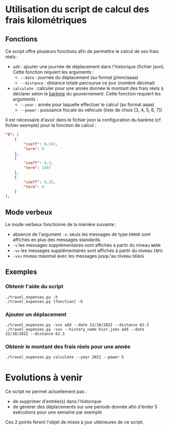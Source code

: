 # Utilisation du script de calcul des frais kilométriques
## Fonctions
Ce script offre plusieurs fonctions afin de permettre le calcul de ses frais réels :

- `add` : ajouter une journée de déplacement dans l'historique (fichier json). Cette fonction requiert les arguments :
    - `--date` : journée du déplacement (au format jj/mm/aaaa)
    - `--distance` : distance totale parcourue ce jour (nombre décimal)
- `calculate` : calculer pour une année donnée le montant des frais réels à déclarer selon le [barème](https://www.service-public.fr/particuliers/actualites/A14686) du gouvernement. Cette fonction requiert les arguments :
    - `--year` : année pour laquelle effectuer le calcul (au format aaaa)
    - `--power` : puissance fiscale du véhicule (liste de choix [3, 4, 5, 6, 7])

Il est nécessaire d'avoir dans le fichier json la configuration du barème (cf fichier exemple) pour la fonction de calcul :
```json
"3": [
    {
        "coeff": 0.502,
        "term": 0
    },
    {
        "coeff": 0.3,
        "term": 1007
    },
    {
        "coeff": 0.35,
        "term": 0
    }
],
```

## Mode verbeux
Le mode verbeux fonctionne de la manière suivante :
- absence de l'argument `-v`: seuls les messages de type `ERROR` sont affichés en plus des messages standards.
- `-v` les messages supplémentaires sont affichés à partir du niveau `WARN`
- `-vv` les messages supplémentaires sont affichés à partir du niveau `INFO`
- `-vvv` niveau maximal avec les messages jusqu'au niveau `DEBUG`

## Exemples
### Obtenir l'aide du script
```console
./travel_expenses.py -h
./travel_expenses.py [fonction] -h
```
### Ajouter un déplacement
```console
./travel_expenses.py -vvv add --date 22/10/2022 --distance 62.3
./travel_expenses.py -vvv --history_name hist.json add --date 22/10/2022 --distance 62.3
```
### Obtenir le montant des frais réels pour une année
```console
./travel_expenses.py calculate --year 2022 --power 5
```

# Evolutions à venir
Ce script ne permet actuellement pas :
- de supprimer d'entrée(s) dans l'historique
- de générer des déplacements sur une période donnée afin d'éviter 5 exécutions pour une semaine par exemple

Ces 2 points feront l'objet de mises à jour ultérieures de ce script.